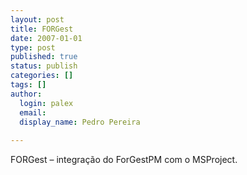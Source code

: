 ```yaml
---
layout: post
title: FORGest
date: 2007-01-01
type: post
published: true
status: publish
categories: []
tags: []
author:
  login: palex
  email: 
  display_name: Pedro Pereira
  
---
```


FORGest – integração do ForGestPM com o MSProject.